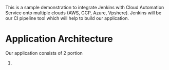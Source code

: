 This is a sample demonstration to integrate Jenkins with Cloud Automation Service onto multiple clouds (AWS, GCP, Azure, Vpshere). Jenkins will be our CI pipeline tool which will help to build our application. 

# Application Architecture #
Our application consists of 2 portion

1) 
